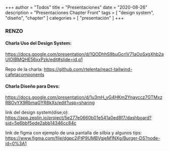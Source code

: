 +++
author = "Todos"
title = "Presentaciones"
date = "2020-08-26"
description = "Presentaciones Chapter Front"
tags = [
    "design system", "diseño", "chapter"
]
categories = [
    "presentación"
]
+++


### RENZO

#### Charla Uso del Design System:

https://docs.google.com/presentation/d/1QODhhS9buGcrIV71aOoSxgXhb2aUIOIBMQHE56xxPzk/edit#slide=id.p1

Repo de la charla: https://github.com/rtelenta/react-tailwind-cafetacomponents


#### Charla Diseño para Devs:
https://docs.google.com/presentation/d/1u3mH_vG4HKm2Ynayccz7GTMxzRBOvYX9RbmaGYR8kXs/edit?usp=sharing

link del design system(dise;o): https://app.zeplin.io/project/5e277e0660b01e541a0ed8f7/dashboard?sid=5e6bbf5ede2abb14346cc84c

link de figma con ejemplo de una pantalla de silbia y algunos tips: https://www.figma.com/file/dgpc2iFtP9UMBVgjeM1NXg/Burger-DS?node-id=0%3A1
